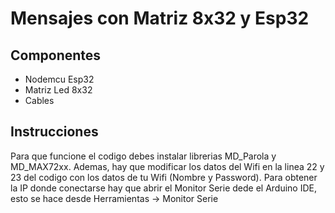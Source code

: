 # Mensajes con Matriz 8x32 y Esp32

## Componentes
- Nodemcu Esp32
- Matriz Led 8x32
- Cables

## Instrucciones

Para que funcione el codigo debes instalar librerias MD_Parola y MD_MAX72xx. Ademas, hay que modificar los datos del Wifi en la linea 22 y 23 del codigo con los datos de tu Wifi (Nombre y Password).
Para obtener la IP donde conectarse hay que abrir el Monitor Serie dede el Arduino IDE, esto se hace desde Herramientas -> Monitor Serie
